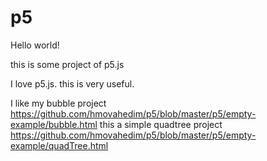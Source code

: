 # p5

Hello world!

this is some project of p5.js 

I love p5.js. this is very useful.

I like my bubble project https://github.com/hmovahedim/p5/blob/master/p5/empty-example/bubble.html
this a simple quadtree project https://github.com/hmovahedim/p5/blob/master/p5/empty-example/quadTree.html
